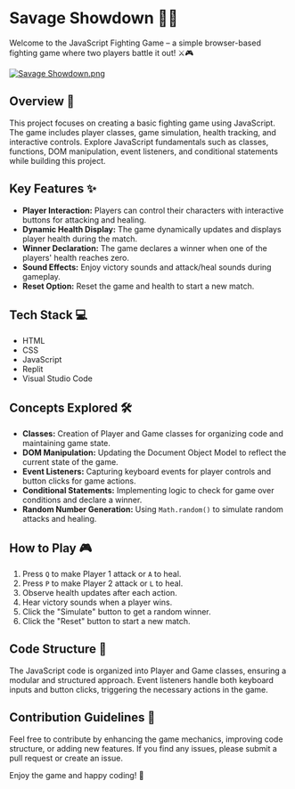 # Savage Showdown 🥋💥

Welcome to the JavaScript Fighting Game – a simple browser-based fighting game where two players battle it out! ⚔️🎮

[![Savage Showdown.png](https://i.postimg.cc/wxn6SXZv/image.png)](https://postimg.cc/NL7qXHgq)

## Overview 📝

This project focuses on creating a basic fighting game using JavaScript. The game includes player classes, game simulation, health tracking, and interactive controls. Explore JavaScript fundamentals such as classes, functions, DOM manipulation, event listeners, and conditional statements while building this project.

## Key Features ✨

- **Player Interaction:** Players can control their characters with interactive buttons for attacking and healing.
- **Dynamic Health Display:** The game dynamically updates and displays player health during the match.
- **Winner Declaration:** The game declares a winner when one of the players' health reaches zero.
- **Sound Effects:** Enjoy victory sounds and attack/heal sounds during gameplay.
- **Reset Option:** Reset the game and health to start a new match.

## Tech Stack 💻

- HTML
- CSS
- JavaScript
- Replit
- Visual Studio Code

## Concepts Explored 🛠️

- **Classes:** Creation of Player and Game classes for organizing code and maintaining game state.
- **DOM Manipulation:** Updating the Document Object Model to reflect the current state of the game.
- **Event Listeners:** Capturing keyboard events for player controls and button clicks for game actions.
- **Conditional Statements:** Implementing logic to check for game over conditions and declare a winner.
- **Random Number Generation:** Using `Math.random()` to simulate random attacks and healing.

## How to Play 🎮

1. Press `Q` to make Player 1 attack or `A` to heal.
2. Press `P` to make Player 2 attack or `L` to heal.
3. Observe health updates after each action.
4. Hear victory sounds when a player wins.
5. Click the "Simulate" button to get a random winner.
6. Click the "Reset" button to start a new match.

## Code Structure 🧱

The JavaScript code is organized into Player and Game classes, ensuring a modular and structured approach. Event listeners handle both keyboard inputs and button clicks, triggering the necessary actions in the game.

## Contribution Guidelines 🤝

Feel free to contribute by enhancing the game mechanics, improving code structure, or adding new features. If you find any issues, please submit a pull request or create an issue.

Enjoy the game and happy coding! 🚀
